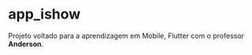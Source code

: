 # app_ishow

Projeto voltado para a aprendizagem em Mobile, Flutter com o professor <b>Anderson</b>.
